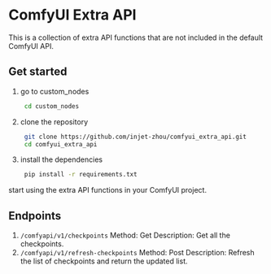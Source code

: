 # ComfyUI Extra API

This is a collection of extra API functions that are not included in the default ComfyUI API.

## Get started
1. go to custom_nodes
   ```bash
    cd custom_nodes
   ```
2. clone the repository
   ```bash
    git clone https://github.com/injet-zhou/comfyui_extra_api.git
    cd comfyui_extra_api
    ```
3. install the dependencies
   ```bash
    pip install -r requirements.txt
    ```
start using the extra API functions in your ComfyUI project.

## Endpoints
1. `/comfyapi/v1/checkpoints`
   Method: Get
   Description: Get all the checkpoints.
2. `/comfyapi/v1/refresh-checkpoints`
    Method: Post
    Description: Refresh the list of checkpoints and return the updated list.
